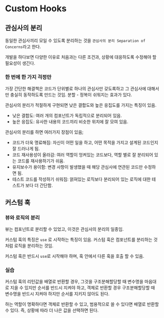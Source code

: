 # Custom Hooks

## 관심사의 분리

동일한 관심사끼리 모일 수 있도록 분리하는 것을 `관심사의 분리 Separation of Concerns`라고 한다.

개발을 하다보면 다양한 이유로 처음과는 다른 조건과, 상황에 대응하도록 수정해야 할 필요성이 생긴다.

### 한 번에 한 가지 걱정만

가장 간단한 해결책은 코드가 단위별로 하나의 관심사만 갖도록하고 그 관심사에 대해서만 충실히 동작하도록 만드는 것임. 분할 - 정복이 쉬워지는 효과가 있다.

관심사의 분리가 적절하게 구현되면 낮은 결합도와 높은 응집도를 가지는 특징이 있음.

- 낮은 결합도: 여러 개의 컴포넌트가 독립적으로 분리되어 있음.
- 높은 응집도: 유사한 내용의 코드끼리 비슷한 위치에 잘 모여 있음.

관심사의 분리를 하면 여러가지 장점이 있음;

- 코드가 더욱 명료해짐: 자신이 어떤 일을 하고, 어떤 목적을 가지고 설계된 코드인지 잘 드러나게 됨.
- 코드 재사용성이 올라감: 여러 역할이 엉켜있는 코드보다, 역할 별로 잘 분리되어 있는 코드를 재사용하기가 쉬움.
- 유지보수가 용이함: 변경 사항이 발생했을 때 해당 관심사에 연관된 코드만 수정하면 됨.
- 테스트 코드를 작성하기 쉬워짐: 얽혀있는 로직보다 분리되어 있는 로직에 대한 테스트가 보다 더 간단함.

## 커스텀 훅

### 뷰와 로직의 분리

뷰는 컴포넌트로 분리할 수 있었고, 이것은 관심사의 분리의 일종임.

커스텀 훅의 특징은 `use` 로 시작하는 특징이 있음. 커스텀 훅은 컴포넌트를 분리하는 것처럼 로직을 분리하는 것임.

커스텀 훅은 반드시 `use`로 시작해야 하며, 훅 안에서 다른 훅을 호출 할 수 있음.

### 실습

커스텀 훅의 리턴값을 배열로 반환할 경우, 그것을 구조분해할당할 때 변수명을 마음대로 지을 수 있지만 순서를 반드시 지켜야 하고, 객체로 반환할 경우 구조분해할당할 때 변수명을 반드시 지켜야 하지만 순서를 지키지 않아도 된다.

하는 역할이 명확하다면 객체로 반환할 수 있고, 범용적으로 쓸 수 있다면 배열로 반환할 수 있다. 즉, 상황에 따라 더 나은 값을 선택하면 된다.
